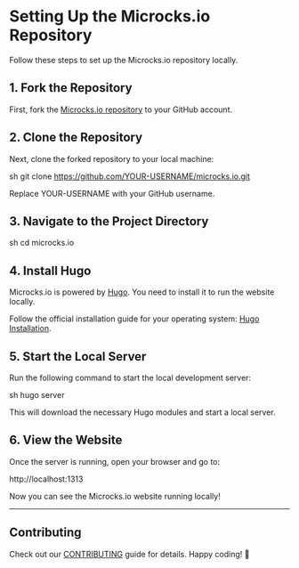 # Setting Up the Microcks.io Repository

Follow these steps to set up the Microcks.io repository locally.

## 1. Fork the Repository
First, fork the [Microcks.io repository](https://github.com/microcks/microcks.io) to your GitHub account.

## 2. Clone the Repository
Next, clone the forked repository to your local machine:

sh
git clone https://github.com/YOUR-USERNAME/microcks.io.git


Replace YOUR-USERNAME with your GitHub username.

## 3. Navigate to the Project Directory
sh
cd microcks.io


## 4. Install Hugo
Microcks.io is powered by [Hugo](https://gohugo.io/). You need to install it to run the website locally.

Follow the official installation guide for your operating system: [Hugo Installation](https://gohugo.io/installation/).

## 5. Start the Local Server
Run the following command to start the local development server:

sh
hugo server


This will download the necessary Hugo modules and start a local server.

## 6. View the Website
Once the server is running, open your browser and go to:


http://localhost:1313


Now you can see the Microcks.io website running locally!

---

## Contributing
Check out our [CONTRIBUTING](https://github.com/microcks/microcks.io/blob/master/CONTRIBUTING.md) guide for details. Happy coding! 🚀

